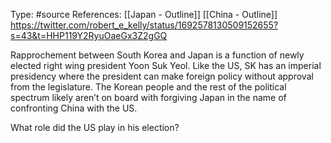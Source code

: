 Type: #source 
References: [[Japan - Outline]] [[China - Outline]]
https://twitter.com/robert_e_kelly/status/1692578130509152655?s=43&t=HHP119Y2RyuOaeGx3Z2gGQ


Rapprochement between South Korea and Japan is a function of newly elected right wing president Yoon Suk Yeol. Like the US, SK has an imperial presidency where the president can make foreign policy without approval from the legislature. The Korean people and the rest of the political spectrum likely aren’t on board with forgiving Japan in the name of confronting China with the US.

What role did the US play in his election?